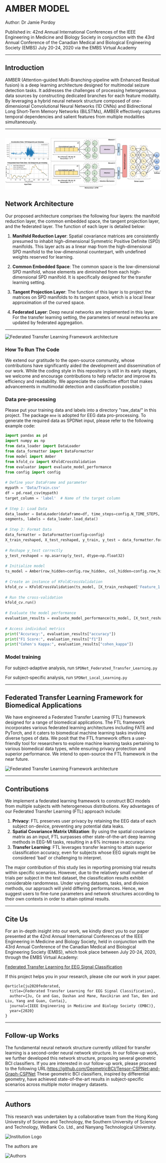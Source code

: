 # AMBER MODEL
Author: Dr Jamie Pordoy

Published in: 42nd Annual International Conferences of the IEEE Engineering in Medicine and Biology Society in 
conjunction with the 43rd Annual Conference of the Canadian Medical and Biological Engineering Society (EMBS)
July 20-24, 2020 via the EMBS Virtual Academy

---

## Introduction
AMBER (Attention-guided Multi-Branching-pipeline with Enhanced Residual fusion) is a deep learning architecture designed for multimodal seizure detection tasks. It addresses the challenges of processing heterogeneous data sources by constructing dedicated branches for each feature modality. By leveraging a hybrid neural network structure composed of one-dimensional Convolutional Neural Networks (1D CNNs) and Bidirectional Long Short-Term Memory Networks (BiLSTMs), AMBER effectively captures temporal dependencies and salient features from multiple modalities simultaneously.

---
![Federated Transfer Learning Framework architecture](Images/AMBER.png)
---


## Network Architecture


Our proposed architecture comprises the following four layers: the manifold reduction layer, the common embedded space, the tangent projection layer, and the federated layer. The function of each layer is detailed below:

1. **Manifold Reduction Layer**: Spatial covariance matrices are consistently presumed to inhabit high-dimensional Symmetric Positive Definite (SPD) manifolds. This layer acts as a linear map from the high-dimensional SPD manifold to the low-dimensional counterpart, with undefined weights reserved for learning.

2. **Common Embedded Space**: The common space is the low-dimensional SPD manifold, whose elements are diminished from each high-dimensional SPD manifold. It is specifically designed for the transfer learning setting.

3. **Tangent Projection Layer**: The function of this layer is to project the matrices on SPD manifolds to its tangent space, which is a local linear approximation of the curved space.

4. **Federated Layer**: Deep neural networks are implemented in this layer. For the transfer learning setting, the parameters of neural networks are updated by federated aggregation.

---
![Federated Transfer Learning Framework architecture](https://github.com/jpordoy/AMBER/blob/master/Images/model_plot.png)


### How To Run The Code
We extend our gratitude to the open-source community, whose contributions have significantly aided the development and dissemination of our work. While the coding style in this repository is still in its early stages, we welcome and encourage contributions to help refactor and improve its efficiency and readability. We appreciate the collective effort that makes advancements in multimodal detection and classification possible.)

### Data pre-processing

Please put your training data and labels into a directory "raw_data/" in this project.
The package `mne` is adopted for EEG data pro-processing. To generate the required data as SPDNet input, please refer to the following example code: 

```python        
import pandas as pd
import numpy as np
from data_loader import DataLoader
from data_formatter import DataFormatter
from model import Amber
from kfold_cv import KFoldCrossValidation
from evaluator import evaluate_model_performance
from config import config

# Define your DataFrame and parameter
mypath = 'Data/Train.csv'
df = pd.read_csv(mypath)
target_column = 'label'  # Name of the target column

# Step 1: Load Data
data_loader = DataLoader(dataframe=df, time_steps=config.N_TIME_STEPS, step=config.step, target_column=target_column)
segments, labels = data_loader.load_data()

# Step 2: Format Data
data_formatter = DataFormatter(config=config)
X_train_reshaped, X_test_reshaped, y_train, y_test = data_formatter.format_data(segments, labels)

# Reshape y_test correctly
y_test_reshaped = np.asarray(y_test, dtype=np.float32)

# Initialize model
ts_model = Amber(row_hidden=config.row_hidden, col_hidden=config.row_hidden, num_classes=config.N_CLASSES)

# Create an instance of KFoldCrossValidation
kfold_cv = KFoldCrossValidation(ts_model, [X_train_reshaped['Feature_1'], X_train_reshaped['Feature_2']], y_train)

# Run the cross-validation
kfold_cv.run()

# Evaluate the model performance
evaluation_results = evaluate_model_performance(ts_model, [X_test_reshaped['Feature_1'], X_test_reshaped['Feature_2']], y_test_reshaped)

# Access individual metrics
print("Accuracy:", evaluation_results["accuracy"])
print("F1 Score:", evaluation_results["f1"])
print("Cohen's Kappa:", evaluation_results["cohen_kappa"])

```

### Model training

For subject-adaptive analysis, run `SPDNet_Federated_Transfer_Learning.py `

For subject-specific analysis, run `SPDNet_Local_Learning.py`

---

## Federated Transfer Learning Framework for Biomedical Applications

We have engineered a Federated Transfer Learning (FTL) framework designed for a range of biomedical applications. The FTL framework incorporates various federated learning architectures including FATE and PyTorch, and it caters to biomedical machine learning tasks involving diverse types of data. We posit that the FTL framework offers a user-friendly tool for researchers to explore machine learning tasks pertaining to various biomedical data types, while ensuring privacy protection and superior performance. We intend to open-source the FTL framework in the near future.

![Federated Transfer Learning Framework architecture](Images/mdoel_plot.png)

---

## Contributions

We implement a federated learning framework to construct BCI models from multiple subjects with heterogeneous distributions. Key advantages of our Federated Transfer Learning (FTL) approach include:

1. **Privacy**: FTL preserves user privacy by retaining the EEG data of each subject on-device, preventing any potential data leaks.
2. **Spatial Covariance Matrix Utilization**: By using the spatial covariance matrix as an input, FTL surpasses other state-of-the-art deep learning methods in EEG-MI tasks, resulting in a 6% increase in accuracy.
3. **Transfer Learning**: FTL leverages transfer learning to attain superior classification accuracy, even for subjects whose EEG signals might be considered 'bad' or challenging to interpret.

The major contribution of this study lies in reporting promising trial results within specific scenarios. However, due to the relatively small number of trials per subject in the test dataset, the classification results exhibit considerable randomness. Under varying datasets, tasks, and division methods, our approach will yield differing performances. Hence, we suggest users to fine-tune parameters and network structures according to their own contexts in order to attain optimal results.

---


## Cite Us

For an in-depth insight into our work, we kindly direct you to our paper presented at the 42nd Annual International Conferences of the IEEE Engineering in Medicine and Biology Society, held in conjunction with the 43rd Annual Conference of the Canadian Medical and Biological Engineering Society (EMBS), which took place between July 20-24, 2020, through the EMBS Virtual Academy:

[Federated Transfer Learning for EEG Signal Classification](https://arxiv.org/abs/2004.12321)

If this project helps you in your research, please cite our work in your paper.

```
@article{ju2020federated,
  title={Federated Transfer Learning for EEG Signal Classification},
  author={Ju, Ce and Gao, Dashan and Mane, Ravikiran and Tan, Ben and Liu, Yang and Guan, Cuntai},
  journal={IEEE Engineering in Medicine and Biology Society (EMBC)},
  year={2020}
}
```
---

## Follow-up Works

The fundamental neural network structure currently utilized for transfer learning is a second-order neural network structure. In our follow-up work, we further developed this network structure, proposing several geometric BCI classifiers. If you are interested in our follow-up work, please proceed to the following URL:https://github.com/GeometricBCI/Tensor-CSPNet-and-Graph-CSPNet These geometric BCI classifiers, inspired by differential geometry, have achieved state-of-the-art results in subject-specific scenarios across multiple motor imagery datasets.

---

## Authors

This research was undertaken by a collaborative team from the Hong Kong University of Science and Technology, the Southern University of Science and Technology, WeBank Co. Ltd., and Nanyang Technological University.

![Institution Logo](https://github.com/DashanGao/Federated-Transfer-Leraning-for-EEG/blob/master/imgs/institution_logo.png)

The authors are

![Authors](https://github.com/DashanGao/Federated-Transfer-Leraning-for-EEG/blob/master/imgs/authors_embc.png)


